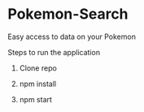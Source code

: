 # Pokemon-Search
Easy access to data on your Pokemon

Steps to run the application

1. Clone repo

2. npm install

3. npm start
